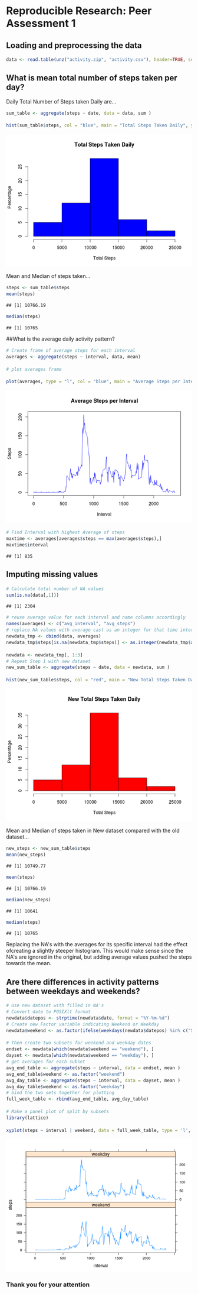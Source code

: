 # Reproducible Research: Peer Assessment 1


## Loading and preprocessing the data

```r
data <- read.table(unz("activity.zip", "activity.csv"), header=TRUE, sep=",")
```
## What is mean total number of steps taken per day?
Daily Total Number of Steps taken Daily are...

```r
sum_table <- aggregate(steps ~ date, data = data, sum )

hist(sum_table$steps, col = "blue", main = "Total Steps Taken Daily", ylab = "Percentage", xlab = "Total Steps")
```

![](figure/unnamed-chunk-2-1.png) 

Mean and Median of steps taken...

```r
steps <- sum_table$steps
mean(steps)
```

```
## [1] 10766.19
```

```r
median(steps)
```

```
## [1] 10765
```

##What is the average daily activity pattern?


```r
# Create frame of average steps for each interval
averages <- aggregate(steps ~ interval, data, mean)

# plot averages frame

plot(averages, type = "l", col = "blue", main = "Average Steps per Interval", ylab = "Steps", xlab = "Interval")
```

![](figure/unnamed-chunk-4-1.png) 

```r
# Find Interval with highest Average of steps
maxtime <- averages[averages$steps == max(averages$steps),]
maxtime$interval
```

```
## [1] 835
```

## Imputing missing values


```r
# Calculate total number of NA values
sum(is.na(data[,1]))
```

```
## [1] 2304
```

```r
# reuse average value for each interval and name columns accordingly
names(averages) <- c("avg_interval", "avg_steps")
# replace NA values with average cast as an integer for that time interval in a new dataframe
newdata_tmp <- cbind(data, averages)
newdata_tmp$steps[is.na(newdata_tmp$steps)] <- as.integer(newdata_tmp$avg_steps[is.na(newdata_tmp$steps)])

newdata <- newdata_tmp[, 1:3]
# Repeat Step 1 with new dataset
new_sum_table <- aggregate(steps ~ date, data = newdata, sum )

hist(new_sum_table$steps, col = "red", main = "New Total Steps Taken Daily", ylab = "Percentage", xlab = "Total Steps")
```

![](figure/unnamed-chunk-5-1.png) 

Mean and Median of steps taken in New dataset compared with the old dataset...

```r
new_steps <- new_sum_table$steps
mean(new_steps)
```

```
## [1] 10749.77
```

```r
mean(steps)
```

```
## [1] 10766.19
```

```r
median(new_steps)
```

```
## [1] 10641
```

```r
median(steps)
```

```
## [1] 10765
```

Replacing the NA's with the averages for its specific interval had the effect ofcreating a slightly steeper histogram. This would make sense since the NA's are ignored in the original, but adding average values pushed the steps towards the mean.

## Are there differences in activity patterns between weekdays and weekends?


```r
# Use new dataset with filled in NA's
# Convert date to POSIXlt format
newdata$datepos <- strptime(newdata$date, format = "%Y-%m-%d")
# Create new Factor variable indicating Weekend or Weekday
newdata$weekend <- as.factor(ifelse(weekdays(newdata$datepos) %in% c("Saturday", "Sunday"), "weekend", "weekday"))

# Then create two subsets for weekend and weekday dates
endset <- newdata[which(newdata$weekend == "weekend"), ]
dayset <- newdata[which(newdata$weekend == "weekday"), ]
# get averages for each subset
avg_end_table <- aggregate(steps ~ interval, data = endset, mean )
avg_end_table$weekend <- as.factor("weekend")
avg_day_table <- aggregate(steps ~ interval, data = dayset, mean )
avg_day_table$weekend <- as.factor("weekday")
# bind the two sets together for plotting
full_week_table <- rbind(avg_end_table, avg_day_table)

# Make a panel plot of split by subsets
library(lattice)

xyplot(steps ~ interval | weekend, data = full_week_table, type = 'l', layout = c(1,2))
```

![](figure/unnamed-chunk-7-1.png) 

### Thank you for your attention
